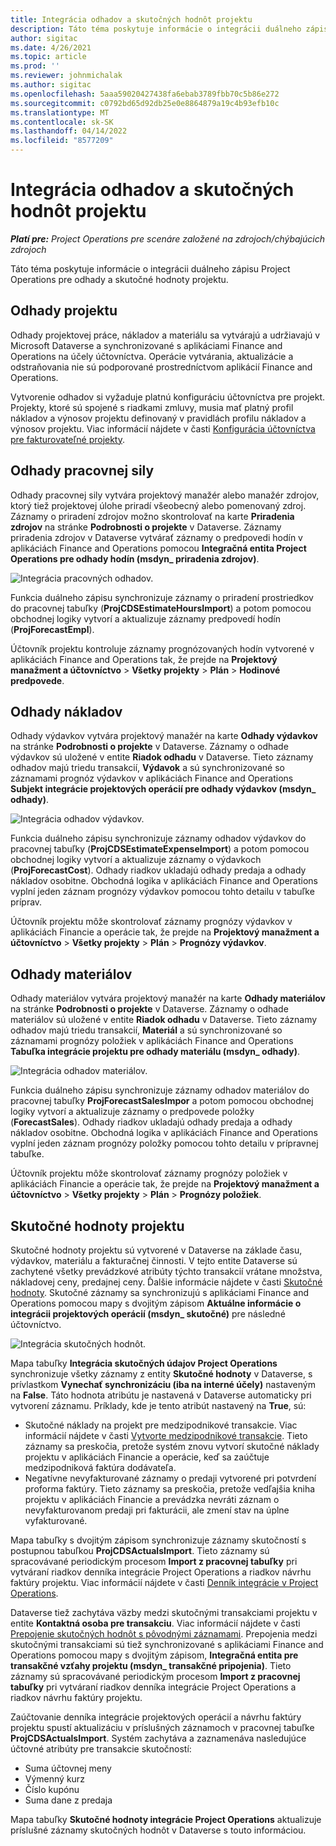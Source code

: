 ```yaml
---
title: Integrácia odhadov a skutočných hodnôt projektu
description: Táto téma poskytuje informácie o integrácii duálneho zápisu Project Operations pre odhady a skutočné hodnoty projektu.
author: sigitac
ms.date: 4/26/2021
ms.topic: article
ms.prod: ''
ms.reviewer: johnmichalak
ms.author: sigitac
ms.openlocfilehash: 5aaa59020427438fa6ebab3789fbb70c5b86e272
ms.sourcegitcommit: c0792bd65d92db25e0e8864879a19c4b93efb10c
ms.translationtype: MT
ms.contentlocale: sk-SK
ms.lasthandoff: 04/14/2022
ms.locfileid: "8577209"
---
```

# <a name="project-estimates-and-actuals-integration"></a>Integrácia odhadov a skutočných hodnôt projektu

_**Platí pre:** Project Operations pre scenáre založené na zdrojoch/chýbajúcich zdrojoch_

Táto téma poskytuje informácie o integrácii duálneho zápisu Project Operations pre odhady a skutočné hodnoty projektu.

## <a name="project-estimates"></a>Odhady projektu

Odhady projektovej práce, nákladov a materiálu sa vytvárajú a udržiavajú v Microsoft Dataverse a synchronizované s aplikáciami Finance and Operations na účely účtovníctva. Operácie vytvárania, aktualizácie a odstraňovania nie sú podporované prostredníctvom aplikácií Finance and Operations.

Vytvorenie odhadov si vyžaduje platnú konfiguráciu účtovníctva pre projekt. Projekty, ktoré sú spojené s riadkami zmluvy, musia mať platný profil nákladov a výnosov projektu definovaný v pravidlách profilu nákladov a výnosov projektu. Viac informácií nájdete v časti [Konfigurácia účtovníctva pre fakturovateľné projekty](../project-accounting/configure-accounting-billable-projects.md#configure-project-cost-and-revenue-profile-rules).

## <a name="labor-estimates"></a>Odhady pracovnej sily

Odhady pracovnej sily vytvára projektový manažér alebo manažér zdrojov, ktorý tiež projektovej úlohe priradí všeobecný alebo pomenovaný zdroj. Záznamy o priradení zdrojov možno skontrolovať na karte **Priradenia zdrojov** na stránke **Podrobnosti o projekte** v Dataverse. Záznamy priradenia zdrojov v Dataverse vytvárať záznamy o predpovedi hodín v aplikáciách Finance and Operations pomocou **Integračná entita Project Operations pre odhady hodín (msdyn\_ priradenia zdrojov)**.

   ![Integrácia pracovných odhadov.](./Media/DW4LaborEstimates.png)

Funkcia duálneho zápisu synchronizuje záznamy o priradení prostriedkov do pracovnej tabuľky (**ProjCDSEstimateHoursImport**) a potom pomocou obchodnej logiky vytvorí a aktualizuje záznamy predpovedí hodín (**ProjForecastEmpl**).

Účtovník projektu kontroluje záznamy prognózovaných hodín vytvorené v aplikáciách Finance and Operations tak, že prejde na **Projektový manažment a účtovníctvo** > **Všetky projekty** > **Plán** > **Hodinové predpovede**.

## <a name="expense-estimates"></a>Odhady nákladov

Odhady výdavkov vytvára projektový manažér na karte **Odhady výdavkov** na stránke **Podrobnosti o projekte** v Dataverse. Záznamy o odhade výdavkov sú uložené v entite **Riadok odhadu** v Dataverse. Tieto záznamy odhadov majú triedu transakcií, **Výdavok** a sú synchronizované so záznamami prognóz výdavkov v aplikáciách Finance and Operations **Subjekt integrácie projektových operácií pre odhady výdavkov (msdyn\_ odhady)**.

   ![Integrácia odhadov výdavkov.](./Media/DW4ExpenseEstimates.png)

Funkcia duálneho zápisu synchronizuje záznamy odhadov výdavkov do pracovnej tabuľky (**ProjCDSEstimateExpenseImport**) a potom pomocou obchodnej logiky vytvorí a aktualizuje záznamy o výdavkoch (**ProjForecastCost**). Odhady riadkov ukladajú odhady predaja a odhady nákladov osobitne. Obchodná logika v aplikáciách Finance and Operations vyplní jeden záznam prognózy výdavkov pomocou tohto detailu v tabuľke príprav.

Účtovník projektu môže skontrolovať záznamy prognózy výdavkov v aplikáciách Financie a operácie tak, že prejde na **Projektový manažment a účtovníctvo** > **Všetky projekty** > **Plán** > **Prognózy výdavkov**.

## <a name="material-estimates"></a>Odhady materiálov

Odhady materiálov vytvára projektový manažér na karte **Odhady materiálov** na stránke **Podrobnosti o projekte** v Dataverse. Záznamy o odhade materiálov sú uložené v entite **Riadok odhadu** v Dataverse. Tieto záznamy odhadov majú triedu transakcií, **Materiál** a sú synchronizované so záznamami prognózy položiek v aplikáciách Finance and Operations **Tabuľka integrácie projektu pre odhady materiálu (msdyn\_ odhady)**.

   ![Integrácia odhadov materiálov.](./Media/DW4MaterialEstimates.png)

Funkcia duálneho zápisu synchronizuje záznamy odhadov materiálov do pracovnej tabuľky **ProjForecastSalesImpor** a potom pomocou obchodnej logiky vytvorí a aktualizuje záznamy o predpovede položky (**ForecastSales**). Odhady riadkov ukladajú odhady predaja a odhady nákladov osobitne. Obchodná logika v aplikáciách Finance and Operations vyplní jeden záznam prognózy položky pomocou tohto detailu v prípravnej tabuľke.

Účtovník projektu môže skontrolovať záznamy prognózy položiek v aplikáciách Financie a operácie tak, že prejde na **Projektový manažment a účtovníctvo** > **Všetky projekty** > **Plán** > **Prognózy položiek**.

## <a name="project-actuals"></a>Skutočné hodnoty projektu

Skutočné hodnoty projektu sú vytvorené v Dataverse na základe času, výdavkov, materiálu a fakturačnej činnosti. V tejto entite Dataverse sú zachytené všetky prevádzkové atribúty týchto transakcií vrátane množstva, nákladovej ceny, predajnej ceny. Ďalšie informácie nájdete v časti [Skutočné hodnoty](../actuals/actuals-overview.md). Skutočné záznamy sa synchronizujú s aplikáciami Finance and Operations pomocou mapy s dvojitým zápisom **Aktuálne informácie o integrácii projektových operácií (msdyn\_ skutočné)** pre následné účtovníctvo.

   ![Integrácia skutočných hodnôt.](./Media/DW4Actuals.png)

Mapa tabuľky **Integrácia skutočných údajov Project Operations** synchronizuje všetky záznamy z entity **Skutočné hodnoty** v Dataverse, s prívlastkom **Vynechať synchronizáciu (iba na interné účely)** nastaveným na **False**. Táto hodnota atribútu je nastavená v Dataverse automaticky pri vytvorení záznamu. Príklady, kde je tento atribút nastavený na **True**, sú:

  - Skutočné náklady na projekt pre medzipodnikové transakcie. Viac informácií nájdete v časti [Vytvorte medzipodnikové transakcie](../project-accounting/create-intercompany-transactions.md). Tieto záznamy sa preskočia, pretože systém znovu vytvorí skutočné náklady projektu v aplikáciách Financie a operácie, keď sa zaúčtuje medzipodniková faktúra dodávateľa.
  - Negatívne nevyfakturované záznamy o predaji vytvorené pri potvrdení proforma faktúry. Tieto záznamy sa preskočia, pretože vedľajšia kniha projektu v aplikáciách Financie a prevádzka nevráti záznam o nevyfakturovanom predaji pri fakturácii, ale zmení stav na úplne vyfakturované.

Mapa tabuľky s dvojitým zápisom synchronizuje záznamy skutočností s postupnou tabuľkou **ProjCDSActualsImport**. Tieto záznamy sú spracovávané periodickým procesom **Import z pracovnej tabuľky** pri vytváraní riadkov denníka integrácie Project Operations a riadkov návrhu faktúry projektu. Viac informácií nájdete v časti [Denník integrácie v Project Operations](../project-accounting/project-operations-integration-journal.md).

Dataverse tiež zachytáva väzby medzi skutočnými transakciami projektu v entite **Kontaktná osoba pre transakciu**. Viac informácií nájdete v časti [Prepojenie skutočných hodnôt s pôvodnými záznamami](../actuals/linkingactuals.md). Prepojenia medzi skutočnými transakciami sú tiež synchronizované s aplikáciami Finance and Operations pomocou mapy s dvojitým zápisom, **Integračná entita pre transakčné vzťahy projektu (msdyn\_ transakčné pripojenia)**. Tieto záznamy sú spracovávané periodickým procesom **Import z pracovnej tabuľky** pri vytváraní riadkov denníka integrácie Project Operations a riadkov návrhu faktúry projektu.

Zaúčtovanie denníka integrácie projektových operácií a návrhu faktúry projektu spustí aktualizáciu v príslušných záznamoch v pracovnej tabuľke **ProjCDSActualsImport**. Systém zachytáva a zaznamenáva nasledujúce účtovné atribúty pre transakcie skutočností:

- Suma účtovnej meny
- Výmenný kurz
- Číslo kupónu
- Suma dane z predaja

Mapa tabuľky **Skutočné hodnoty integrácie Project Operations** aktualizuje príslušné záznamy skutočných hodnôt v Dataverse s touto informáciou.
